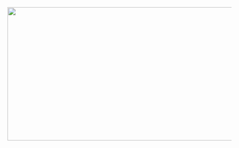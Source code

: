 <!-- ![header](https://capsule-render.vercel.app/api?type=waving&color=gradient&height=300&section=header&text=ChoiHaeun&fontSize=70) -->

<p align="center">
<a href="https://github.com/devxb/gitanimals">
  <img
    src="https://render.gitanimals.org/farms/audgns10"
    width="800"
    height="300"
  />
  </a>
</a>
</p>

<!--
  <p align="center">
 <a href="https://github.com/chlgkdms/github-readme-stats">
    <img src="https://github-readme-stats.vercel.app/api?username=chlgkdms&bg_color=30,e96443,904e95&title_color=fff&text_color=fff"/></a></p>
 -->
  
<div align="center">
